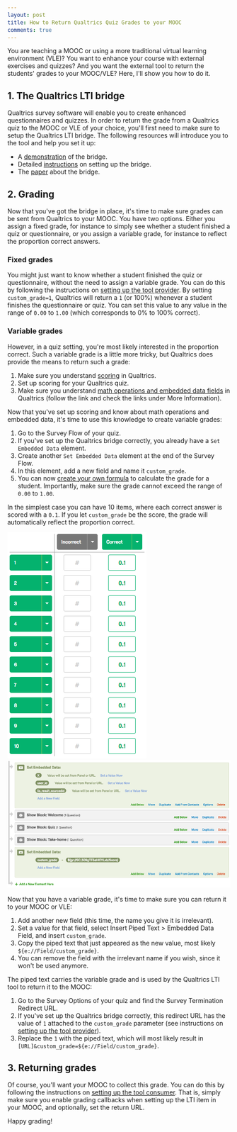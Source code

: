 ```yaml
---
layout: post
title: How to Return Qualtrics Quiz Grades to your MOOC
comments: true
---
```


<style>
div {
    text-align: justify;
    text-justify: inter-word;
}
</style>

You are teaching a MOOC or using a more traditional virtual learning environment (VLE)? You want to enhance your course with external exercises and quizzes? And you want the external tool to return the students' grades to your MOOC/VLE? Here, I'll show you how to do it.

## 1. The Qualtrics LTI bridge

Qualtrics survey software will enable you to create enhanced questionnaires and quizzes. In order to return the grade from a Qualtrics quiz to the MOOC or VLE of your choice, you'll first need to make sure to setup the Qualtrics LTI bridge. The following resources will introduce you to the tool and help you set it up:

* A [demonstration](/blog/qualtrics-lti-demonstration/) of the bridge.
* Detailed [instructions](https://github.com/renspoesse/qualtrics_lti_bridge) on setting up the bridge.
* The [paper](https://osf.io/q53jx/) about the bridge.

## 2. Grading

Now that you've got the bridge in place, it's time to make sure grades can be sent from Qualtrics to your MOOC.  You have two options. Either you assign a fixed grade, for instance to simply see whether a student finished a quiz or questionnaire, or you assign a variable grade, for instance to reflect the proportion correct answers.

### Fixed grades

You might just want to know whether a student finished the quiz or questionnaire, without the need to assign a variable grade. You can do this by following the instructions on [setting up the tool provider](https://github.com/renspoesse/qualtrics_lti_bridge/#setting-up-the-tool-provider-qualtrics). By setting `custom_grade=1`, Qualtrics will return a `1` (or 100%) whenever a student finishes the questionnaire or quiz. You can set this value to any value in the range of `0.00` to `1.00` (which corresponds to 0% to 100% correct).

### Variable grades

However, in a quiz setting, you're most likely interested in the proportion correct. Such a variable grade is a little more tricky, but Qualtrics does provide the means to return such a grade:

1. Make sure you understand [scoring](https://www.qualtrics.com/support/survey-platform/survey-module/survey-tools/response-management-tools/scoring/) in Qualtrics.
1. Set up scoring for your Qualtrics quiz.
1. Make sure you understand [math operations and embedded data fields](https://www.qualtrics.com/support/survey-platform/survey-module/survey-tools/response-management-tools/scoring/#MoreInformation) in Qualtrics (follow the link and check the links under More Information).

Now that you've set up scoring and know about math operations and embedded data, it's time to use this knowledge to create variable grades:

1. Go to the Survey Flow of your quiz.
1. If you've set up the Qualtrics bridge correctly, you already have a `Set Embedded Data` element.
1. Create another `Set Embedded Data` element at the end of the Survey Flow.
1. In this element, add a new field and name it `custom_grade`.
1. You can now [create your own formula](https://www.qualtrics.com/support/survey-platform/survey-module/editing-questions/piped-text/math-operations/) to calculate the grade for a student. Importantly, make sure the grade cannot exceed the range of `0.00` to `1.00`.

In the simplest case you can have 10 items, where each correct answer is scored with a `0.1`. If you let `custom_grade` be the score, the grade will automatically reflect the proportion correct.

![Scoring](/assets/scoring.png)
![Survey Flow](/assets/survey_flow.png)

Now that you have a variable grade, it's time to make sure you can return it to your MOOC or VLE:

1. Add another new field (this time, the name you give it is irrelevant).
1. Set a value for that field, select Insert Piped Text > Embedded Data Field, and insert `custom_grade`.
1. Copy the piped text that just appeared as the new value, most likely `${e://Field/custom_grade}`.
1. You can remove the field with the irrelevant name if you wish, since it won't be used anymore.

The piped text carries the variable grade and is used by the Qualtrics LTI tool to return it to the MOOC:

1. Go to the Survey Options of your quiz and find the Survey Termination Redirect URL.
1. If you've set up the Qualtrics bridge correctly, this redirect URL has the value of `1` attached to the `custom_grade` parameter (see instructions on [setting up the tool provider](https://github.com/renspoesse/qualtrics_lti_bridge/#setting-up-the-tool-provider-qualtrics)).
1. Replace the `1` with the piped text, which will most likely result in `[URL]&custom_grade=${e://Field/custom_grade}`.

## 3. Returning grades

Of course, you'll want your MOOC to collect this grade. You can do this by following the instructions on [setting up the tool consumer](https://github.com/renspoesse/qualtrics_lti_bridge/#setting-up-the-tool-consumer-coursera). That is, simply make sure you enable grading callbacks when setting up the LTI item in your MOOC, and optionally, set the return URL.

Happy grading!